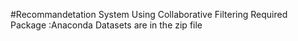 #Recommandetation System Using Collaborative Filtering 
Required Package :Anaconda
Datasets are in the zip file 
